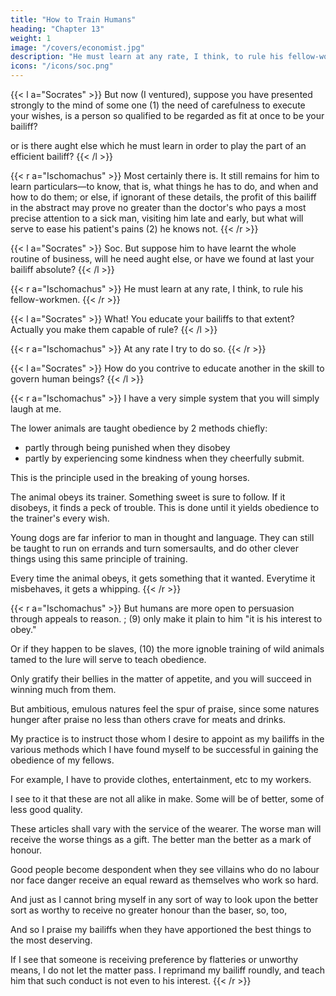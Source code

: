 ```yaml
---
title: "How to Train Humans"
heading: "Chapter 13"
weight: 1
image: "/covers/economist.jpg"
description: "He must learn at any rate, I think, to rule his fellow-workmen"
icons: "/icons/soc.png"
---
```




{{< l a="Socrates" >}}
But now (I ventured), suppose you have presented strongly to the mind of some one (1) the need of carefulness to execute your wishes, is a person so qualified to be regarded as fit at once to be your bailiff? 

or is there aught else which he must learn in order to play the part of an efficient bailiff? 
{{< /l >}}


{{< r a="Ischomachus" >}}
Most certainly there is. It still remains for him to learn particulars—to know, that is, what things he has to do, and when and how to do them; or else, if ignorant of these details, the profit of this bailiff in the abstract may prove no greater than the doctor's who pays a most precise attention to a sick man, visiting him late and early, but what will serve to ease his patient's pains (2) he knows not.
{{< /r >}}


{{< l a="Socrates" >}}
Soc. But suppose him to have learnt the whole routine of business, will he need aught else, or have we found at last your bailiff absolute? 
{{< /l >}}


{{< r a="Ischomachus" >}}
He must learn at any rate, I think, to rule his fellow-workmen. 
{{< /r >}}


{{< l a="Socrates" >}}
What! You educate your bailiffs to that extent? Actually you make them capable of rule? 
{{< /l >}}


{{< r a="Ischomachus" >}}
At any rate I try to do so.
{{< /r >}}


{{< l a="Socrates" >}}
How do you contrive to educate another in the skill to govern human beings? 
{{< /l >}}


{{< r a="Ischomachus" >}}
I have a very simple system that you will simply laugh at me.

<!--  Soc. The matter, I protest, is hardly one for laughter. The man who can make another capable of rule, clearly can teach him how to play the master; and if can make him play the master, he can make him what is grander still, a kingly being. (4) Once more, therefore, I protest= A man possessed of such creative power is worthy, not of ridicule, far from it, but of the highest praise.  -->


<!-- (4) i.e. {arkhikos} includes (1) {despotikos}, i.e. an arbitrary head of any sort, from the master of one's own family to the {turannos kai despotes} (Plat. "Laws," 859 A), despotic lord or owner; the king or monarch gifted with regal qualities.  -->

The lower animals are taught obedience by 2 methods chiefly:
- partly through being punished when they disobey
- partly by experiencing some kindness when they cheerfully submit. 

This is the principle used in the breaking of young horses. 

The animal obeys its trainer. Something sweet is sure to follow. If it disobeys, it finds a peck of trouble. This is done until it yields obedience to the trainer's every wish. 

Young dogs are <!-- (6) --> far inferior to man in thought and language. <!-- (7) --> They can still be taught to run on errands and turn somersaults, <!-- (8) --> and do other clever things using this same principle of training. 

Every time the animal obeys, it gets something that it wanted. Everytime it misbehaves, it gets a whipping. 
{{< /r >}}


{{< r a="Ischomachus" >}}
But humans are more open to persuasion through appeals to reason. ; (9) only make it plain to him "it is his interest to obey." 

Or if they happen to be slaves, (10) the more ignoble training of wild animals tamed to the lure will serve to teach obedience. 

Only gratify their bellies in the matter of appetite, and you will succeed in winning much from them. 

<!-- (11) --> 

But ambitious, emulous natures feel the spur of praise, <!-- (12) --> since some natures hunger after praise no less than others crave for meats and drinks. 

My practice is to instruct those whom I desire to appoint as my bailiffs in the various methods which I have found myself to be successful in gaining the obedience of my fellows. 

For example, I have to provide clothes, entertainment, etc to my workers. <!-- (13) --> 

I see to it that these are not all alike in make. Some <!-- ; (14) but some --> will be of better, some of less good quality. 

These articles shall vary with the service of the wearer. The worse man will receive the worse things as a gift. The better man the better as a mark of honour. 

Good people become despondent when they see <!--  seeing that the work is wrought by their own hands alone, in spite of which these --> villains who do no labour nor face danger receive an equal <!-- guerdon --> reward as themselves who work so hard. 

And just as I cannot bring myself in any sort of way to look upon the better sort as worthy to receive no greater honour than the baser, so, too,

And so I praise my bailiffs when they have apportioned the best things to the most deserving. 

If I see that someone is receiving preference by flatteries or unworthy means, I do not let the matter pass. I reprimand my bailiff roundly, and teach him that such conduct is not even to his interest. 
{{< /r >}}


